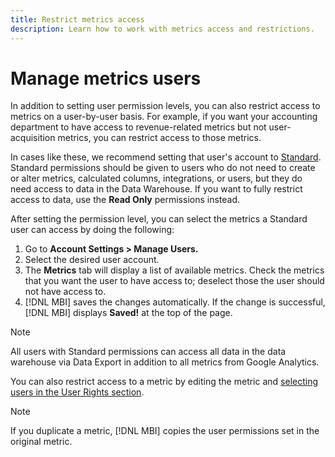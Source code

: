 ```yaml
---
title: Restrict metrics access
description: Learn how to work with metrics access and restrictions. 
---
```

# Manage metrics users

In addition to setting user permission levels, you can also restrict access to metrics on a user-by-user basis. For example, if you want your accounting department to have access to revenue-related metrics but not user-acquisition metrics, you can restrict access to those metrics.

In cases like these, we recommend setting that user's account to [Standard](../../administrator/user-management/user-management.md). Standard permissions should be given to users who do not need to create or alter metrics, calculated columns, integrations, or users, but they do need access to data in the Data Warehouse. If you want to fully restrict access to data, use the **Read Only** permissions instead.

After setting the permission level, you can select the metrics a Standard user can access by doing the following:

1. Go to **Account Settings > Manage Users.**
1. Select the desired user account.
1. The **Metrics** tab will display a list of available metrics. Check the metrics that you want the user to have access to; deselect those the user should not have access to.
1. [!DNL MBI] saves the changes automatically. If the change is successful, [!DNL MBI] displays **Saved!** at the top of the page.

>[!NOTE]
>
>All users with Standard permissions can access all data in the data warehouse via Data Export in addition to all metrics from Google Analytics.

You can also restrict access to a metric by editing the metric and [selecting users in the User Rights section](../../data-user/reports/ess-manage-data-metrics.md).

>[!NOTE]
>
>If you duplicate a metric, [!DNL MBI] copies the user permissions set in the original metric.
